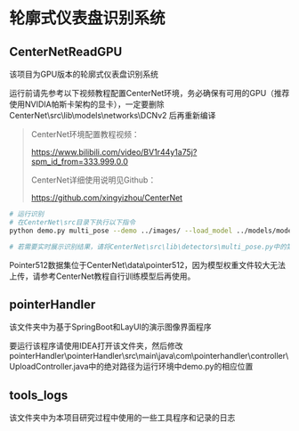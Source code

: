 # 轮廓式仪表盘识别系统

## CenterNetReadGPU

该项目为GPU版本的轮廓式仪表盘识别系统

运行前请先参考以下视频教程配置CenterNet环境，务必确保有可用的GPU（推荐使用NVIDIA帕斯卡架构的显卡），一定要删除 CenterNet\src\lib\models\networks\DCNv2 后再重新编译

> CenterNet环境配置教程视频：
> 
> https://www.bilibili.com/video/BV1r44y1a75j?spm_id_from=333.999.0.0
> 
> CenterNet详细使用说明见Github：
> 
> https://github.com/xingyizhou/CenterNet

```bash
# 运行识别
# 在CenterNet\src目录下执行以下指令
python demo.py multi_pose --demo ../images/ --load_model ../models/model_best.pth --dataset pointer512

# 若需要实时展示识别结果，请将CenterNet\src\lib\detectors\multi_pose.py中的第175行反注释
```

Pointer512数据集位于CenterNet\data\pointer512，因为模型权重文件较大无法上传，请参考CenterNet教程自行训练模型后再使用。



## pointerHandler

该文件夹中为基于SpringBoot和LayUI的演示图像界面程序

要运行该程序请使用IDEA打开该文件夹，然后修改pointerHandler\pointerHandler\src\main\java\com\pointerhandler\controller\UploadController.java中的绝对路径为运行环境中demo.py的相应位置



## tools_logs

该文件夹中为本项目研究过程中使用的一些工具程序和记录的日志



# 
